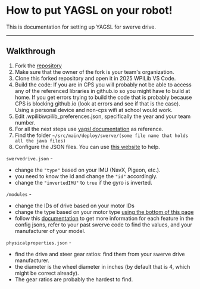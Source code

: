 # How to put YAGSL on your robot!
This is documentation for setting up YAGSL for swerve drive.

---
## Walkthrough

1. Fork the [repository](https://github.com/Chicago-Robotics-Alliance/2025_CRA_Commons)
2. Make sure that the owner of the fork is your team's organization.
3. Clone this forked repository and open it in 2025 WPILib VS Code.
4. Build the code: If you are in CPS you will probably not be able to access any of the referenced libraries in github.io so you might have to build at home. If you get errors trying to build the code that is probably because CPS is blocking github.io (look at errors and see if that is the case). Using a personal device and non-cps wifi at school would work.
5. Edit .wpilib\wpilib_preferences.json, specifically the year and your team number.
6. For all the next steps use [yagsl documentation](https://docs.yagsl.com/) as reference.
7. Find the folder ```~/src/main/deploy/swerve/(some file name that holds all the java files)```
8. Configure the JSON files. You can use [this website](https://broncbotz3481.github.io/YAGSL-Example/) to help.

```swervedrive.json``` -
- change the ```"type"``` based on your IMU (NavX, Pigeon, etc.).
- you need to know the id and change the ```"id"``` accordingly.
- change the ```"invertedIMU"``` to ```true``` if the gyro is inverted.

```/modules``` -
- change the IDs of drive based on your motor IDs
- change the type based on your motor type [using the bottom of this page](https://docs.yagsl.com/devices/motor-controllers)
- follow this [documentation](https://docs.yagsl.com/configuring-yagsl/configuration/swerve-module-configuration) to get more information for each feature in the config jsons, refer to your past swerve code to find the values, and your manufacturer of your model.

```physicalproperties.json``` - 
- find the drive and steer gear ratios: find them from your swerve drive manufacturer.
- the diameter is the wheel diameter in inches (by default that is 4, which might be correct already).
- The gear ratios are probably the hardest to find.
